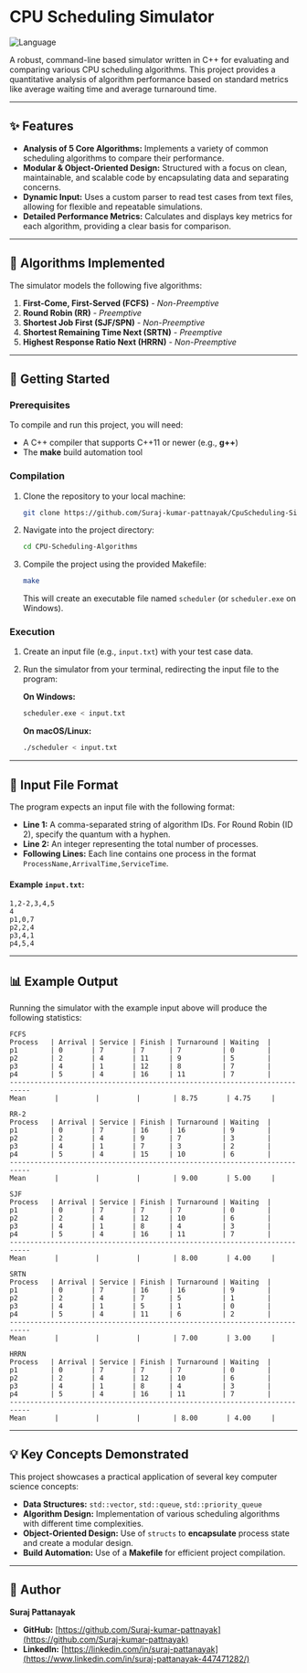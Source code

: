 # CPU Scheduling Simulator

![Language](https://img.shields.io/badge/Language-C%2B%2B-blue.svg)

A robust, command-line based simulator written in C++ for evaluating and comparing various CPU scheduling algorithms. This project provides a quantitative analysis of algorithm performance based on standard metrics like average waiting time and average turnaround time.

---
## ✨ Features

* **Analysis of 5 Core Algorithms:** Implements a variety of common scheduling algorithms to compare their performance.
* **Modular & Object-Oriented Design:** Structured with a focus on clean, maintainable, and scalable code by encapsulating data and separating concerns.
* **Dynamic Input:** Uses a custom parser to read test cases from text files, allowing for flexible and repeatable simulations.
* **Detailed Performance Metrics:** Calculates and displays key metrics for each algorithm, providing a clear basis for comparison.

---
## 🤖 Algorithms Implemented

The simulator models the following five algorithms:

1.  **First-Come, First-Served (FCFS)** - *Non-Preemptive*
2.  **Round Robin (RR)** - *Preemptive*
3.  **Shortest Job First (SJF/SPN)** - *Non-Preemptive*
4.  **Shortest Remaining Time Next (SRTN)** - *Preemptive*
5.  **Highest Response Ratio Next (HRRN)** - *Non-Preemptive*

---
## 🔧 Getting Started

### Prerequisites
To compile and run this project, you will need:
* A C++ compiler that supports C++11 or newer (e.g., **g++**)
* The **make** build automation tool

### Compilation
1.  Clone the repository to your local machine:
    ```sh
    git clone https://github.com/Suraj-kumar-pattnayak/CpuScheduling-Simulator-
    ```
2.  Navigate into the project directory:
    ```sh
    cd CPU-Scheduling-Algorithms
    ```
3.  Compile the project using the provided Makefile:
    ```sh
    make
    ```
    This will create an executable file named `scheduler` (or `scheduler.exe` on Windows).

### Execution
1.  Create an input file (e.g., `input.txt`) with your test case data.
2.  Run the simulator from your terminal, redirecting the input file to the program:

    **On Windows:**
    ```sh
    scheduler.exe < input.txt
    ```

    **On macOS/Linux:**
    ```sh
    ./scheduler < input.txt
    ```

---
## 📝 Input File Format

The program expects an input file with the following format:

* **Line 1:** A comma-separated string of algorithm IDs. For Round Robin (ID 2), specify the quantum with a hyphen.
* **Line 2:** An integer representing the total number of processes.
* **Following Lines:** Each line contains one process in the format `ProcessName,ArrivalTime,ServiceTime`.

#### Example `input.txt`:
```text
1,2-2,3,4,5
4
p1,0,7
p2,2,4
p3,4,1
p4,5,4
```

---
## 📊 Example Output
Running the simulator with the example input above will produce the following statistics:
```
FCFS
Process   | Arrival | Service | Finish | Turnaround | Waiting  |
p1        | 0       | 7       | 7      | 7          | 0        |
p2        | 2       | 4       | 11     | 9          | 5        |
p3        | 4       | 1       | 12     | 8          | 7        |
p4        | 5       | 4       | 16     | 11         | 7        |
---------------------------------------------------------------------------
Mean       |         |         |        | 8.75       | 4.75     |

RR-2
Process   | Arrival | Service | Finish | Turnaround | Waiting  |
p1        | 0       | 7       | 16     | 16         | 9        |
p2        | 2       | 4       | 9      | 7          | 3        |
p3        | 4       | 1       | 7      | 3          | 2        |
p4        | 5       | 4       | 15     | 10         | 6        |
---------------------------------------------------------------------------
Mean       |         |         |        | 9.00       | 5.00     |

SJF
Process   | Arrival | Service | Finish | Turnaround | Waiting  |
p1        | 0       | 7       | 7      | 7          | 0        |
p2        | 2       | 4       | 12     | 10         | 6        |
p3        | 4       | 1       | 8      | 4          | 3        |
p4        | 5       | 4       | 16     | 11         | 7        |
---------------------------------------------------------------------------
Mean       |         |         |        | 8.00       | 4.00     |

SRTN
Process   | Arrival | Service | Finish | Turnaround | Waiting  |
p1        | 0       | 7       | 16     | 16         | 9        |
p2        | 2       | 4       | 7      | 5          | 1        |
p3        | 4       | 1       | 5      | 1          | 0        |
p4        | 5       | 4       | 11     | 6          | 2        |
---------------------------------------------------------------------------
Mean       |         |         |        | 7.00       | 3.00     |

HRRN
Process   | Arrival | Service | Finish | Turnaround | Waiting  |
p1        | 0       | 7       | 7      | 7          | 0        |
p2        | 2       | 4       | 12     | 10         | 6        |
p3        | 4       | 1       | 8      | 4          | 3        |
p4        | 5       | 4       | 16     | 11         | 7        |
---------------------------------------------------------------------------
Mean       |         |         |        | 8.00       | 4.00     |

```

---
## 💡 Key Concepts Demonstrated

This project showcases a practical application of several key computer science concepts:

* **Data Structures:** `std::vector`, `std::queue`, `std::priority_queue`
* **Algorithm Design:** Implementation of various scheduling algorithms with different time complexities.
* **Object-Oriented Design:** Use of `structs` to **encapsulate** process state and create a modular design.
* **Build Automation:** Use of a **Makefile** for efficient project compilation.

---
## 👤 Author

**Suraj Pattanayak**
* **GitHub:** [https://github.com/Suraj-kumar-pattnayak](https://github.com/Suraj-kumar-pattnayak)
* **LinkedIn:** [https://linkedin.com/in/suraj-pattanayak](https://www.linkedin.com/in/suraj-pattanayak-447471282/)
